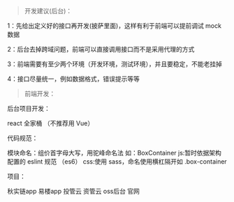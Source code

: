 > 开发建议(后台)：

1：先给出定义好的接口再开发(披萨里面)，这样有利于前端可以提前调试 mock 数据

2：后台去掉跨域问题，前端可以直接调用接口而不是采用代理的方式

3：前端需要有至少两个环境（开发环境，测试环境），并且要稳定，不能老挂掉

4：接口尽量统一，例如数据格式，错误提示等等

> 前端开发：

后台项目开发：

react 全家桶 （不推荐用 Vue）

代码规范：

模块命名：组价首字母大写，用驼峰命名法 如：BoxContainer
js:暂时依据架构配置的 eslint 规范 （es6）
css:使用 sass，命名使用横杠隔开如 .box-container

项目：

秋实链app
易楼app
投管云
资管云
oss后台
官网